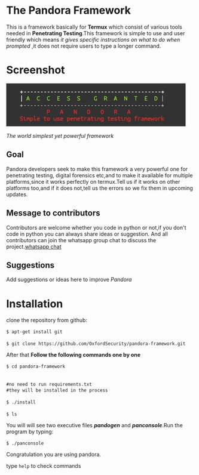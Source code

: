 # The Pandora Framework

This is a framework basically for **Termux** which consist of various tools needed in **Penetrating Testing**.This framework is simple to use and user friendly which means *it gives specific instructions on what to do when prompted* ,it does not require users to type a longer command.
# Screenshot
 ![Screenshot](screenshot.png)

 _The world simplest yet powerful framework_

## Goal
Pandora developers seek to make this framework a very powerful one for penetrating testing, digital forensics etc,and to make it available for multiple platforms,since it  works perfectly on termux.Tell us if it works on other platforms too,and if it does not,tell us the errors so we fix them in upcoming updates.

## Message to contributors
Contributors are welcome whether you code in python or not,if you don't code in python you can always share ideas or suggestion.
And all contributors can join the whatsapp group chat to discuss the project.[whatsapp chat](https://chat.whatsapp.com/HseBYZRyFKR4or9cAg2zC8)

## Suggestions
Add suggestions or ideas here to improve *Pandora*



# Installation

clone the repository from github:

```
$ apt-get install git

$ git clone https://github.com/OxfordSecurity/pandora-framework.git
```

After that **Follow the following commands one by one**
```
$ cd pandora-framework


#no need to run requirements.txt
#they will be installed in the process

$ ./install

$ ls
```
You will will see two executive files **_pandogen_** and **_panconsole_**.Run the program by typing:
```
$ ./panconsole

```
Congratulation you are using pandora.

type `help` to check commands
